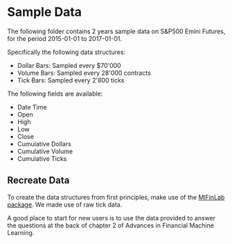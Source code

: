 # Sample Data
The following folder contains 2 years sample data on S&P500 Emini Futures, for the period 2015-01-01 to 2017-01-01.

Specifically the following data structures:
* Dollar Bars: Sampled every $70'000
* Volume Bars: Sampled every 28'000 contracts
* Tick Bars: Sampled every 2'800 ticks

The following fields are available:
* Date Time
* Open
* High
* Low
* Close
* Cumulative Dollars
* Cumulative Volume
* Cumulative Ticks

## Recreate Data
To create the data structures from first principles, make use of the [MlFinLab package](https://github.com/hudson-and-thames/mlfinlab).
We made use of raw tick data.

A good place to start for new users is to use the data provided to answer the questions at the back of chapter 2 of Advances in Financial Machine Learning.
